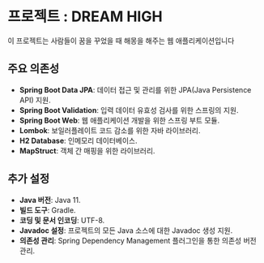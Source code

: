 # 프로젝트 : DREAM HIGH

이 프로젝트는 사람들이 꿈을 꾸었을 때 해몽을 해주는 웹 애플리케이션입니다

## 주요 의존성

- **Spring Boot Data JPA**: 데이터 접근 및 관리를 위한 JPA(Java Persistence API) 지원.
- **Spring Boot Validation**: 입력 데이터 유효성 검사를 위한 스프링의 지원.
- **Spring Boot Web**: 웹 애플리케이션 개발을 위한 스프링 부트 모듈.
- **Lombok**: 보일러플레이트 코드 감소를 위한 자바 라이브러리.
- **H2 Database**: 인메모리 데이터베이스.
- **MapStruct**: 객체 간 매핑을 위한 라이브러리.

## 추가 설정

- **Java 버전**: Java 11.
- **빌드 도구**: Gradle.
- **코딩 및 문서 인코딩**: UTF-8.
- **Javadoc 설정**: 프로젝트의 모든 Java 소스에 대한 Javadoc 생성 지원.
- **의존성 관리**: Spring Dependency Management 플러그인을 통한 의존성 버전 관리.
